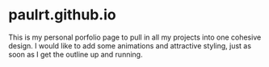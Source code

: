 # paulrt.github.io
This is my personal porfolio page to pull in all my projects into one cohesive design. I would like to add some animations and attractive styling, just as soon as I get the outline up and running. 
